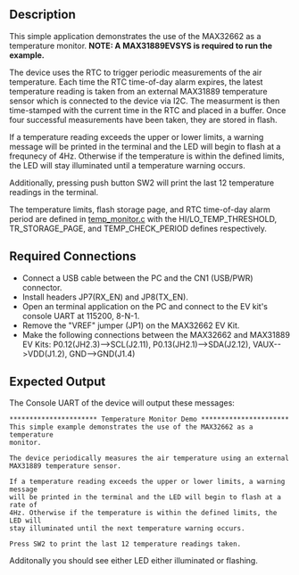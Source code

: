 ## Description

This simple application demonstrates the use of the MAX32662 as a temperature monitor. **NOTE: A MAX31889EVSYS is required to run the example.**

The device uses the RTC to trigger periodic measurements of the air temperature. Each time the RTC time-of-day alarm expires, the latest temperature reading is taken from an external MAX31889 temperature sensor which is connected to the device via I2C. The measurment is then time-stamped with the current time in the RTC and placed in a buffer. Once four successful measurements have been taken, they are stored in flash.

If a temperature reading exceeds the upper or lower limits, a warning message will be printed in the terminal and the LED will begin to flash at a frequnecy of 4Hz. Otherwise if the temperature is within the defined limits, the LED will stay illuminated until a temperature warning occurs.

Additionally, pressing push button SW2 will print the last 12 temperature readings in the terminal.

The temperature limits, flash storage page, and RTC time-of-day alarm period are defined in [temp_monitor.c](./temp_monitor.c) with the HI/LO\_TEMP\_THRESHOLD, TR\_STORAGE\_PAGE, and TEMP\_CHECK\_PERIOD defines respectively.

## Required Connections

-   Connect a USB cable between the PC and the CN1 (USB/PWR) connector.
-   Install headers JP7(RX\_EN) and JP8(TX\_EN).
-   Open an terminal application on the PC and connect to the EV kit's console UART at 115200, 8-N-1.
-   Remove the "VREF" jumper (JP1) on the MAX32662 EV Kit.
-   Make the following connections between the MAX32662 and MAX31889 EV Kits: P0.12(JH2.3)-->SCL(J2.11), P0.13(JH2.1)-->SDA(J2.12), VAUX-->VDD(J1.2), GND-->GND(J1.4)

## Expected Output

The Console UART of the device will output these messages:

```
********************** Temperature Monitor Demo **********************
This simple example demonstrates the use of the MAX32662 as a temperature
monitor.

The device periodically measures the air temperature using an external
MAX31889 temperature sensor.

If a temperature reading exceeds the upper or lower limits, a warning message
will be printed in the terminal and the LED will begin to flash at a rate of
4Hz. Otherwise if the temperature is within the defined limits, the LED will
stay illuminated until the next temperature warning occurs.

Press SW2 to print the last 12 temperature readings taken.
```

Additonally you should see either LED either illuminated or flashing.